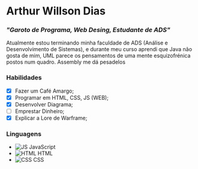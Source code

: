 
# **Arthur Willson Dias**    
### *"Garoto de Programa, Web Desing, Estudante de ADS"*
<!--
Obvio que preciso mudar essa parte, meh, colocar "emphassis", o "header" tá baixo demais ainda.
-->
Atualmente estou terminando minha faculdade de ADS (Análise e Desenvolvimento de Sistemas), e durante meu curso aprendi que Java não gosta de mim, UML parece os pensamentos de uma mente esquizofrénica postos num quadro. Assembly me dá pesadelos
### Habilidades
<!--
Preciso colocar em lista habilidades...
Uma lista ordenada ou compacta...
-->

- [x] Fazer um Café Amargo;
- [x] Programar em HTML, CSS, JS (WEB);
- [x] Desenvolver Diagrama;
- [ ] Emprestar Dinheiro;
- [x] Explicar a Lore de Warframe;

### Linguagens
<!--
um caminho de jpg... "não vai dar" certo, preciso colocar algo, mas não lembro..
-->

- ![JS](https://cdn.jsdelivr.net/gh/devicons/devicon/icons/javascript/javascript-original.svg) JavaScript
- ![HTML](https://cdn.jsdelivr.net/gh/devicons/devicon/icons/html5/html5-original.svg) HTML
- ![CSS](https://cdn.jsdelivr.net/gh/devicons/devicon/icons/css3/css3-original.svg) CSS
